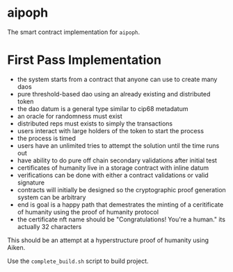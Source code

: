 # aipoph

The smart contract implementation for `aipoph`.

# First Pass Implementation

- the system starts from a contract that anyone can use to create many daos
- pure threshold-based dao using an already existing and distributed token
- the dao datum is a general type similar to cip68 metadatum
- an oracle for randomness must exist
- distributed reps must exists to simply the transactions
- users interact with large holders of the token to start the process
- the process is timed
- users have an unlimited tries to attempt the solution until the time runs out
- have ability to do pure off chain secondary validations after initial test
- certificates of humanity live in a storage contract with inline datum
- verifications can be done with either a contract validations or valid signature
- contracts will initially be designed so the cryptographic proof generation system can be arbitrary
- end is goal is a happy path that demestrates the minting of a ceritificate of humanity using the proof of humanity protocol
- the certificate nft name should be "Congratulations! You're a human." its actually 32 characters

This should be an attempt at a hyperstructure proof of humanity using Aiken.

Use the `complete_build.sh` script to build project.
